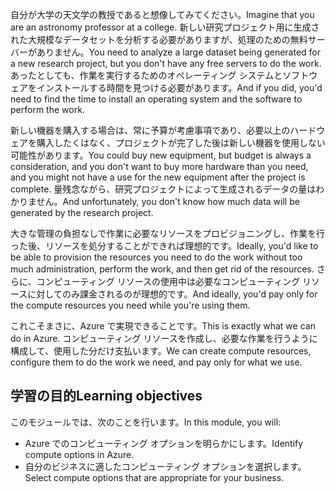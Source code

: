 <span data-ttu-id="ae077-101">自分が大学の天文学の教授であると想像してみてください。</span><span class="sxs-lookup"><span data-stu-id="ae077-101">Imagine that you are an astronomy professor at a college.</span></span> <span data-ttu-id="ae077-102">新しい研究プロジェクト用に生成された大規模なデータセットを分析する必要がありますが、処理のための無料サーバーがありません。</span><span class="sxs-lookup"><span data-stu-id="ae077-102">You need to analyze a large dataset being generated for a new research project, but you don't have any free servers to do the work.</span></span> <span data-ttu-id="ae077-103">あったとしても、作業を実行するためのオペレーティング システムとソフトウェアをインストールする時間を見つける必要があります。</span><span class="sxs-lookup"><span data-stu-id="ae077-103">And if you did, you'd need to find the time to install an operating system and the software to perform the work.</span></span> 

<span data-ttu-id="ae077-104">新しい機器を購入する場合は、常に予算が考慮事項であり、必要以上のハードウェアを購入したくはなく、プロジェクトが完了した後は新しい機器を使用しない可能性があります。</span><span class="sxs-lookup"><span data-stu-id="ae077-104">You could buy new equipment, but budget is always a consideration, and you don't want to buy more hardware than you need, and you might not have a use for the new equipment after the project is complete.</span></span> <span data-ttu-id="ae077-105">量残念ながら、研究プロジェクトによって生成されるデータの量はわかりません。</span><span class="sxs-lookup"><span data-stu-id="ae077-105">And unfortunately, you don't know how much data will be generated by the research project.</span></span>

<span data-ttu-id="ae077-106">大きな管理の負担なしで作業に必要なリソースをプロビジョニングし、作業を行った後、リソースを処分することができれば理想的です。</span><span class="sxs-lookup"><span data-stu-id="ae077-106">Ideally, you'd like to be able to provision the resources you need to do the work without too much administration, perform the work, and then get rid of the resources.</span></span> <span data-ttu-id="ae077-107">さらに、コンピューティング リソースの使用中は必要なコンピューティング リソースに対してのみ課金されるのが理想的です。</span><span class="sxs-lookup"><span data-stu-id="ae077-107">And ideally, you'd pay only for the compute resources you need while you're using them.</span></span>

<span data-ttu-id="ae077-108">これこそまさに、Azure で実現できることです。</span><span class="sxs-lookup"><span data-stu-id="ae077-108">This is exactly what we can do in Azure.</span></span> <span data-ttu-id="ae077-109">コンピューティング リソースを作成し、必要な作業を行うように構成して、使用した分だけ支払います。</span><span class="sxs-lookup"><span data-stu-id="ae077-109">We can create compute resources, configure them to do the work we need, and pay only for what we use.</span></span>

## <a name="learning-objectives"></a><span data-ttu-id="ae077-110">学習の目的</span><span class="sxs-lookup"><span data-stu-id="ae077-110">Learning objectives</span></span>
<span data-ttu-id="ae077-111">このモジュールでは、次のことを行います。</span><span class="sxs-lookup"><span data-stu-id="ae077-111">In this module, you will:</span></span>

- <span data-ttu-id="ae077-112">Azure でのコンピューティング オプションを明らかにします。</span><span class="sxs-lookup"><span data-stu-id="ae077-112">Identify compute options in Azure.</span></span>
- <span data-ttu-id="ae077-113">自分のビジネスに適したコンピューティング オプションを選択します。</span><span class="sxs-lookup"><span data-stu-id="ae077-113">Select compute options that are appropriate for your business.</span></span>
